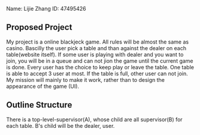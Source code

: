 Name: Lijie Zhang          ID:   47495426

## Proposed Project
My project is a online blackjeck game. All rules will be almost the same as casino. Bascilly the user pick a table and than against the dealer on each table(website itself).
If some user is playing with dealer and you want to join, you will be in a queue and can not jion the game until the current game is done. Every user has the choice to keep play or leave the table.
One table is able to accept 3 user at most. If the table is full, other user can not join.
My mission will mainly to make it work, rather than to design the appearance of the game (UI). 

## Outline Structure

There is a top-level-supervisor(A), whose child are all supervisor(B) for each table. B's child will be the dealer, user. 


